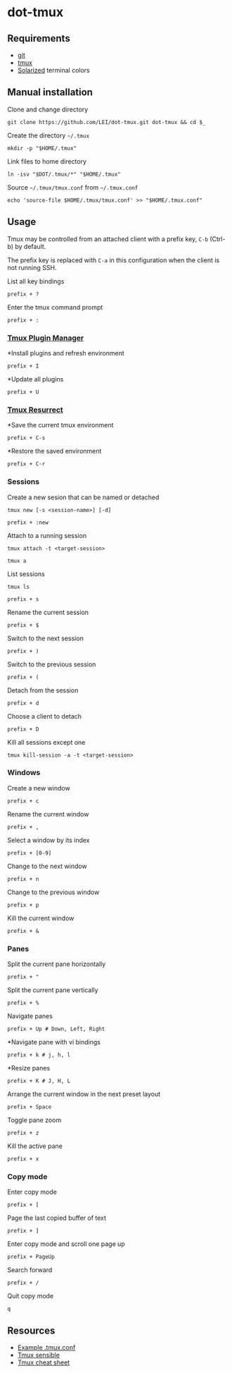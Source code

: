 # dot-tmux

## Requirements

- [git](https://git-scm.com/)
- [tmux](https://tmux.github.io/)
- [Solarized](http://ethanschoonover.com/solarized) terminal colors

## Manual installation

Clone and change directory

    git clone https://github.com/LEI/dot-tmux.git dot-tmux && cd $_

Create the directory `~/.tmux`

    mkdir -p "$HOME/.tmux"

Link files to home directory

    ln -isv "$DOT/.tmux/*" "$HOME/.tmux"

Source `~/.tmux/tmux.conf` from `~/.tmux.conf`

    echo 'source-file $HOME/.tmux/tmux.conf' >> "$HOME/.tmux.conf"

## Usage

Tmux may be controlled from an attached client with a prefix key, `C-b` (Ctrl-b)
by default.

The prefix key is replaced with `C-a` in this configuration when the client is
not running SSH.

List all key bindings

    prefix + ?

Enter the tmux command prompt

    prefix + :

### [Tmux Plugin Manager](https://github.com/tmux-plugins/tpm)

*Install plugins and refresh environment

    prefix + I

*Update all plugins

    prefix + U

### [Tmux Resurrect](https://github.com/tmux-plugins/tmux-resurrect)

*Save the current tmux environment

    prefix + C-s

*Restore the saved environment

    prefix + C-r

### Sessions

Create a new sesion that can be named or detached

    tmux new [-s <session-name>] [-d]

    prefix + :new

Attach to a running session

    tmux attach -t <target-session>

    tmux a

List sessions

    tmux ls

    prefix + s

Rename the current session

    prefix + $

Switch to the next session

    prefix + )

Switch to the previous session

    prefix + (

Detach from the session

    prefix + d

Choose a client to detach

    prefix + D

Kill all sessions except one

    tmux kill-session -a -t <target-session>

### Windows

Create a new window

    prefix + c

Rename the current window

    prefix + ,

Select a window by its index

    prefix + [0-9]


Change to the next window

    prefix + n

Change to the previous window

    prefix + p

Kill the current window

    prefix + &

### Panes

Split the current pane horizontally

    prefix + "

Split the current pane vertically

    prefix + %

Navigate panes

    prefix + Up # Down, Left, Right

*Navigate pane with vi bindings

    prefix + k # j, h, l

*Resize panes

    prefix + K # J, H, L

Arrange the current window in the next preset layout

    prefix + Space

Toggle pane zoom

    prefix + z

Kill the active pane

    prefix + x

### Copy mode

Enter copy mode

    prefix + [

Page the last copied buffer of text

    prefix + ]

Enter copy mode and scroll one page up

    prefix + PageUp

Search forward

    prefix + /

Quit copy mode

    q

## Resources

- [Example .tmux.conf](https://github.com/tmux/tmux/blob/master/example_tmux.conf)
- [Tmux sensible](https://github.com/tmux-plugins/tmux-sensible)
- [Tmux cheat sheet](http://tmuxcheatsheet.com)
